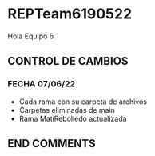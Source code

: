# REPTeam6190522
Hola Equipo 6
## CONTROL DE CAMBIOS
### FECHA 07/06/22
- Cada rama con su carpeta de archivos
- Carpetas eliminadas de main
- Rama MatiRebolledo actualizada
## END COMMENTS
